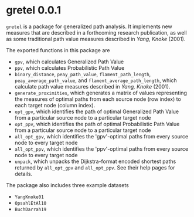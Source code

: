 # gretel 0.0.1

```gretel``` is a package for generalized path analysis. It implements new measures that
are described in a forthcoming research publication, as well as some traditional path 
value measures described in *Yang, Knoke* (2001).

The exported functions in this package are

* ```gpv```, which calculates Generalized Path Value
* ```ppv```, which calculates Probabilistic Path Value
* ```binary_distance```, ```peay_path_value```, ```flament_path_length```,
  ```peay_average_path_value```, and ```flament_average_path_length```, which
  calculate path value measures described in *Yang, Knoke* (2001).
* ```generate_proximities```, which generates a matrix of values representing the
  measures of optimal paths from each source node (row index) to each target node
  (column index).
* ```opt_gpv```, which identifies the path of optimal Generalized Path Value from
  a particular source node to a particular target node
* ```opt_ppv```, which identifies the path of optimal Probabilistic Path Value from
  a particular source node to a particular target node
* ```all_opt_gpv```, which identifies the 'gpv'-optimal paths from every source node
  to every target node
* ```all_opt_ppv```, which identifies the 'ppv'-optimal paths from every source node
  to every target node
* ```unpack```, which unpacks the Dijkstra-format encoded shortest paths returned by
  ```all_opt_gpv``` and ```all_opt_ppv```. See their help pages for details.

The package also includes three example datasets

* ```YangKnoke01```
* ```OpsahlEtAl10```
* ```BuchDarrah19```